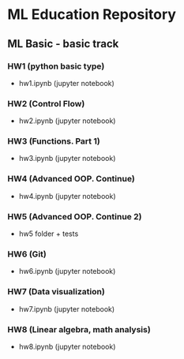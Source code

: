 # ML Education Repository

## ML Basic - basic track

### HW1 (python basic type)

- hw1.ipynb (jupyter notebook)

### HW2 (Control Flow)

- hw2.ipynb (jupyter notebook)

### HW3 (Functions. Part 1)

- hw3.ipynb (jupyter notebook)

### HW4 (Advanced OOP. Continue)

- hw4.ipynb (jupyter notebook)

### HW5 (Advanced OOP. Continue 2)

- hw5 folder + tests

### HW6 (Git)

- hw6.ipynb (jupyter notebook)

### HW7 (Data visualization)

- hw7.ipynb (jupyter notebook)

### HW8 (Linear algebra, math analysis)

- hw8.ipynb (jupyter notebook)